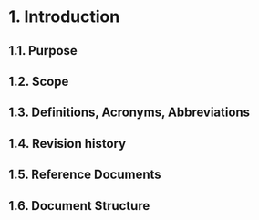 # 1. Introduction 
## 1.1. Purpose
## 1.2. Scope
## 1.3. Definitions, Acronyms, Abbreviations
## 1.4. Revision history
## 1.5. Reference Documents
## 1.6. Document Structure
